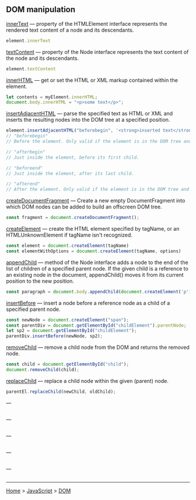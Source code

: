## DOM manipulation


[innerText](https://developer.mozilla.org/en-US/docs/Web/API/HTMLElement/innerText) — property of the HTMLElement interface represents the rendered text content of a node and its descendants.
```javascript
element.innerText
```

[textContent](https://developer.mozilla.org/ru/docs/Web/API/Node/textContent) — property of the Node interface represents the text content of the node and its descendants.
```javascript
element.textContent
```

[innerHTML](https://developer.mozilla.org/en-US/docs/Web/API/Element/innerHTML) — get or set the HTML or XML markup contained within the element.
```javascript
let contents = myElement.innerHTML;
document.body.innerHTML = "<p>some text</p>";
```

[insertAdjacentHTML](https://developer.mozilla.org/en-US/docs/Web/API/Element/insertAdjacentHTML) — parse the specified text as HTML or XML and inserts the resulting nodes into the DOM tree at a specified position.
```javascript
element.insertAdjacentHTML("beforebegin", '<strong>inserted text</strong>');
// "beforebegin"
// Before the element. Only valid if the element is in the DOM tree and has a parent element.

// "afterbegin"
// Just inside the element, before its first child.

// "beforeend"
// Just inside the element, after its last child.

// "afterend"
// After the element. Only valid if the element is in the DOM tree and has a parent element.
```

[createDocumentFragment](https://developer.mozilla.org/en-US/docs/Web/API/Document/createDocumentFragment) — Create a new empty DocumentFragment into which DOM nodes can be added to build an offscreen DOM tree.
```javascript
const fragment = document.createDocumentFragment();
```

[createElement](https://developer.mozilla.org/en-US/docs/Web/API/Document/createElement) — create the HTML element specified by tagName, or an HTMLUnknownElement if tagName isn't recognized.
```javascript
const element = document.createElement(tagName)
const elementWithOptions = document.createElement(tagName, options)
```

[appendChild](https://developer.mozilla.org/en-US/docs/Web/API/Node/appendChild) — method of the Node interface adds a node to the end of the list of children of a specified parent node. If the given child is a reference to an existing node in the document, appendChild() moves it from its current position to the new position.
```javascript
const paragraph = document.body.appendChild(document.createElement('p'));
```

[insertBefore](https://developer.mozilla.org/en-US/docs/Web/API/Node/insertBefore) — insert a node before a reference node as a child of a specified parent node.
```javascript
const newNode = document.createElement("span");
const parentDiv = document.getElementById("childElement").parentNode;
let sp2 = document.getElementById("childElement");
parentDiv.insertBefore(newNode, sp2);
```

[removeChild](https://developer.mozilla.org/en-US/docs/Web/API/Node/removeChild) — remove a child node from the DOM and returns the removed node.
```javascript
const child = document.getElementById("child");
document.removeChild(child);
```

[replaceChild](https://developer.mozilla.org/en-US/docs/Web/API/Node/replaceChild) — replace a child node within the given (parent) node.
```javascript
parentEl.replaceChild(newChild, oldChild);
```

[]() —
```javascript

```

[]() —
```javascript

```

[]() —
```javascript

```

[]() —
```javascript

```

[]() —
```javascript

```

---
[Home](/README.md) > [JavaScript](javascript.md) > [DOM](dom.md)
